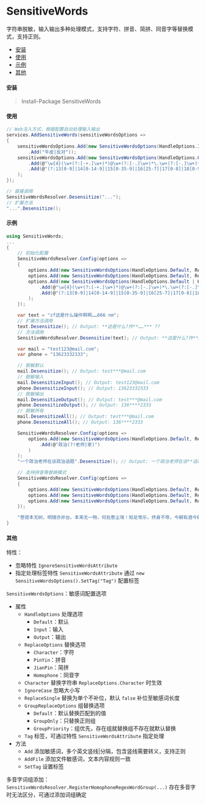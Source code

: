 # SensitiveWords
字符串脱敏，输入输出多种处理模式，支持字符、拼音、简拼、同音字等替换模式，支持正则。
<!--TOC-->
- [安装](#安装)
- [使用](#使用)
- [示例](#示例)
- [其他](#其他)
<!--/TOC-->

#### 安装
> Install-Package SensitiveWords

#### 使用
```c#
// Web注入方式，根据配置自动处理输入输出
services.AddSensitiveWords(sensitiveWordsOptions =>
{
    sensitiveWordsOptions.Add(new SensitiveWordsOptions(HandleOptions.Input, ReplaceOptions.Character, "*", true, false, GroupReplaceOptions.GroupPriority)
        .Add("牛皮|反对"));
    sensitiveWordsOptions.Add(new SensitiveWordsOptions(HandleOptions.Output, ReplaceOptions.Character, "*", true, false, GroupReplaceOptions.GroupPriority)
        .Add(@"\w{4}(\w+(?:[-+.]\w+)*)@\w+(?:[-.]\w+)*\.\w+(?:[-.]\w+)*")
        .Add(@"(?:13[0-9]|14[0-14-9]|15[0-35-9]|16[25-7]|17[0-8]|18[0-9]|19[0-35-9])(\d{4})\d{4}")
    );
});

// 直接调用
SensitiveWordsResolver.Desensitize("...");
// 扩展方法
"...".Desensitize();

```

#### 示例
```c#
using SensitiveWords;
...
{
	// 初始化配置
	SensitiveWordsResolver.Config(options =>
	{
		options.Add(new SensitiveWordsOptions(HandleOptions.Default, ReplaceOptions.Character, "*", true).Add("啊啊|zf|666"));
		options.Add(new SensitiveWordsOptions(HandleOptions.Default, ReplaceOptions.Character, "?", true).Add("操|文|NM"));
		options.Add(new SensitiveWordsOptions(HandleOptions.Default | HandleOptions.Output, ReplaceOptions.Character, "*", true, groupReplaceOptions: GroupReplaceOptions.GroupPriority)
            .Add(@"\w{4}(\w+(?:[-+.]\w+)*)@\w+(?:[-.]\w+)*\.\w+(?:[-.]\w+)*")
            .Add(@"(?:13[0-9]|14[0-14-9]|15[0-35-9]|16[25-7]|17[0-8]|18[0-9]|19[0-35-9])(\d{4})\d{4}")
        );
	});

	var text = "zf这是什么操作啊啊……666 nm";
	// 扩展方法调用
	text.Desensitize(); // Output: **这是什么?作**……*** ??
	// 方法调用
	SensitiveWordsResolver.Desensitize(text); // Output: **这是什么?作**……*** ??

	var mail = "test123@mail.com";
	var phone = "13623332333";

	// 脱敏默认
	mail.Desensitize(); // Output: test***@mail.com
	// 脱敏输入
	mail.DesensitizeInput(); // Output: test123@mail.com
	phone.DesensitizeInput(); // Output: 13623332333
	// 脱敏输出
	mail.DesensitizeOutput(); // Output: test***@mail.com
	phone.DesensitizeOutput(); // Output: 136****2333
	// 脱敏所有
	mail.DesensitizeAll(); // Output: test***@mail.com
	phone.DesensitizeAll(); // Output: 136****2333

	SensitiveWordsResolver.Config(options =>
		options.Add(new SensitiveWordsOptions(HandleOptions.Default, ReplaceOptions.Character, "*", true, groupReplaceOptions: GroupReplaceOptions.GroupPriority)
			.Add(@"政治(?!老师|家)")
		)
	);
	"一个政治老师在谈政治话题".Desensitize(); // Output: 一个政治老师在谈**话题

	// 支持拼音等替换模式
	SensitiveWordsResolver.Config(options =>
	{
		options.Add(new SensitiveWordsOptions(HandleOptions.Default, ReplaceOptions.PinYin, null, true, groupReplaceOptions: GroupReplaceOptions.GroupPriority).Add("尘埃|酒"));
		options.Add(new SensitiveWordsOptions(HandleOptions.Default, ReplaceOptions.JianPin, null, true, groupReplaceOptions: GroupReplaceOptions.GroupPriority).Add("菩提|本来"));
		options.Add(new SensitiveWordsOptions(HandleOptions.Default, ReplaceOptions.Homophone, null, true, groupReplaceOptions: GroupReplaceOptions.GroupPriority).Add("终身"));
	});

	"菩提本无树，明镜亦非台。本来无一物，何处惹尘埃！知足常乐，终身不辱，今朝有酒今朝醉，明日愁来明日愁。".Desensitize(); // Output: pt本无树，明镜亦非台。bl无一物，何处惹chenai！知足常乐，中伸不辱，今朝有jiu今朝醉，明日愁来明日愁。
}
```

#### 其他
特性：
- 忽略特性 `IgnoreSensitiveWordsAttribute`
- 指定处理标签特性 `SensitiveWordsAttribute` 通过 `new SensitiveWordsOptions().SetTag("Tag")` 配置标签

`SensitiveWordsOptions`：敏感词配置选项
- 属性
	- `HandleOptions` 处理选项
		- `Default`：默认
		- `Input`：输入
		- `Output`：输出
	- `ReplaceOptions` 替换选项
		- `Character`：字符
		- `PinYin`：拼音
		- `JianPin`：简拼
		- `Homophone`：同音字
	- `Character` 替换字符串 `ReplaceOptions.Character` 时生效
	- `IgnoreCase` 忽略大小写
	- `ReplaceSingle` 替换为单个不补位，默认 `false` 补位至敏感词长度
	- `GroupReplaceOptions` 组替换选项
		- `Default`：默认替换匹配到的值
		- `GroupOnly`：只替换正则组
		- `GroupPriority`：组优先，存在组就替换组不存在就默认替换
	- `Tag` 标签，可通过特性 `SensitiveWordsAttribute` 指定处理
- 方法
	- `Add` 添加敏感词，多个英文竖线|分隔，包含竖线需要转义，支持正则
	- `AddFile` 添加文件敏感词，文本内容规则一致
	- `SetTag` 设置标签

多音字词组添加：`SensitiveWordsResolver.RegisterHomophoneRegexWordGroup(...)` 存在多音字时无法区分，可通过添加词组确定
